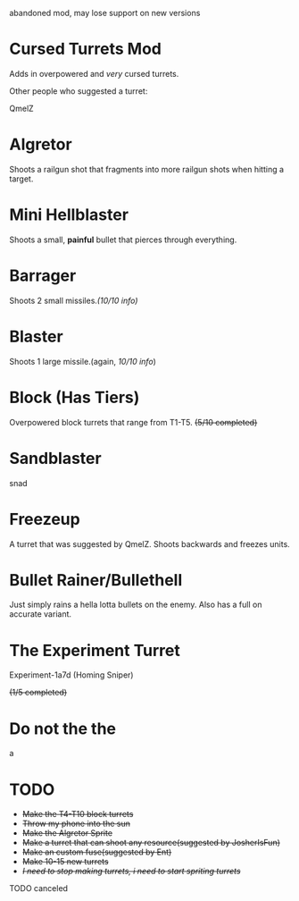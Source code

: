 abandoned mod, may lose support on new versions

# Cursed Turrets Mod

Adds in overpowered and *very* cursed turrets.

Other people who suggested a turret:

QmelZ






# Algretor
Shoots a railgun shot that fragments into more railgun shots when hitting a target.

# Mini Hellblaster
Shoots a small, **painful** bullet that pierces through everything.

# Barrager
Shoots 2 small missiles.*(10/10 info)*

# Blaster
Shoots 1 large missile.(again, *10/10 info*)

# Block (Has Tiers)
Overpowered block turrets that range from T1-T5.
~~(5/10 completed)~~

# Sandblaster
snad

# Freezeup
A turret that was suggested by QmelZ. Shoots backwards and freezes units.

# Bullet Rainer/Bullethell
Just simply rains a hella lotta bullets on the enemy. Also has a full on accurate variant.

# The Experiment Turret
Experiment-1a7d (Homing Sniper)

~~(1/5 completed)~~

# Do not the the
a


# TODO
- ~~Make the T4-T10 block turrets~~
- ~~Throw my phone into the sun~~
- ~~Make the Algretor Sprite~~
- ~~Make a turret that can shoot any resource(suggested by JosherIsFun)~~
- ~~Make an custom fuse(suggested by Ent)~~
- ~~Make 10-15 new turrets~~
- ~~*I need to stop making turrets, i need to start spriting turrets*~~


TODO canceled
